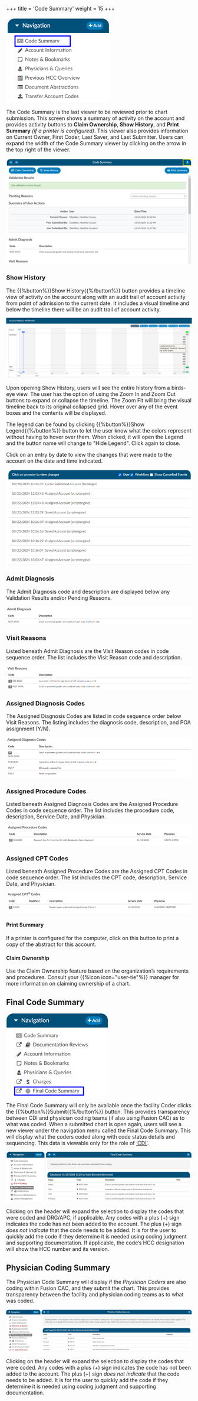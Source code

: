 +++
title = 'Code Summary'
weight = 15
+++


![Code Summary](CodeSummary.png)

The Code Summary is the last viewer to be reviewed prior to chart submission. This screen shows a summary of activity on the account and provides activity buttons to **Claim Ownership**, **Show History**, and **Print Summary** *(if a printer is configured)*. This viewer also provides information on Current Owner, First Coder, Last Saver, and Last Submitter. Users can expand the width of the Code Summary viewer by clicking on the arrow in the top right of the viewer. 

![Code Summary Viewer](CodeSummaryPane.png)

### Show History

The {{%button%}}Show History{{%/button%}} button provides a timeline view of activity on the account along with an audit trail of account activity from point of admission to the current date. It includes a visual timeline and below the timeline there will be an audit trail of account activity. 

![Show History View](ShowHistory.png)

Upon opening Show History, users will see the entire history from a birds-eye view.  The user has the option of using the Zoom In and Zoom Out buttons to expand or collapse the timeline.  The Zoom Fit will bring the visual timeline back to its original collapsed grid.  Hover over any of the event boxes and the contents will be displayed. 

The legend can be found by clicking {{%button%}}Show Legend{{%/button%}} button to let the user know what the colors represent without having to hover over them.  When clicked, it will open the Legend and the button name will change to "Hide Legend".  Click again to close. 

Click on an entry by date to view the changes that were made to the account on the date and time indicated.

![Audit Trail](AuditTrail.png)

### Admit Diagnosis 

The Admit Diagnosis code and description are displayed below any Validation Results and/or Pending Reasons.

![Admit Diagnosis](AdmitDx.png)

### Visit Reasons

Listed beneath Admit Diagnosis are the Visit Reason codes in code sequence order. The list includes the Visit Reason code and description.

![Visit Reasons](VisitReasons.png)

### Assigned Diagnosis Codes

The Assigned Diagnosis Codes are listed in code sequence order below Visit Reasons.  The listing includes the diagnosis code, description, and POA assignment (Y/N).

![Assigned Diagnoses Codes](AssignedDxCodes.png)

### Assigned Procedure Codes

Listed beneath Assigned Diagnosis Codes are the Assigned Procedure Codes in code sequence order. The list includes the procedure code, description, Service Date, and Physician.

![Assigned Procedure Code](AssignedProcedure.png)

### Assigned CPT Codes

Listed beneath Assigned Procedure Codes are the Assigned CPT Codes in code sequence order. The list includes the CPT code, description, Service Date, and Physician.

![Assigned CPT Code](AssignedCPT.png)

#### Print Summary
If a printer is configured for the computer, click on this button to print a copy of the abstract for this account. 

#### Claim Ownership
Use the Claim Ownership feature based on the organization’s requirements and procedures. Consult your {{%icon icon="user-tie"%}} manager for more information on claiming ownership of a chart. 


## Final Code Summary

![Final Code Summary Viewer](FinalCodeSumViewer.png)

The Final Code Summary will only be available once the facility Coder clicks the {{%button%}}Submit{{%/button%}} button. This provides transparency between CDI and physician coding teams (if also using Fusion CAC) as to what was coded. When a submitted chart is open again, users will see a new viewer under the navigation menu called the Final Code Summary. This will display what the coders coded along with code status details and sequencing. This data is viewable only for the role of [‘CDI’](https://dolbeysystems.github.io/fusion-cac-web-docs/cdi-user-guide/).  

![Final Code Summary](FinalCodeSummary.png)

Clicking on the header will expand the selection to display the codes that were coded and DRG/APC, if applicable. Any codes with a plus (+) sign indicates the code has not been added to the account. The plus (+) sign *does not indicate* that the code needs to be added. It is for the user to quickly add the code if they determine it is needed using coding judgment and supporting documentation. If applicable, the code’s HCC designation will show the HCC number and its version.


## Physician Coding Summary

The Physician Code Summary will display if the *Physician Coders* are also coding within Fusion CAC, and they submit the chart. This provides transparency between the facility and physician coding teams as to what was coded.

![Physician Coding Summary](PhysicianCodeSummary.png)

Clicking on the header will expand the selection to display the codes that were coded. Any codes with a plus (+) sign indicates the code has not been added to the account. The plus (+) sign *does not indicate* that the code needs to be added. It is for the user to quickly add the code if they determine it is needed using coding judgment and supporting documentation.

